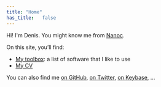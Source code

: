 ```yaml
---
title: "Home"
has_title:   false
---
```


Hi! I'm Denis. You might know me from [Nanoc](http://nanoc.ws/).

On this site, you’ll find:

* [My toolbox](/toolbox/): a list of software that I like to use
* [My CV](/cv/)

You can also find me [on GitHub](https://github.com/ddfreyne), [on Twitter](twitter.com/ddfreyne), [on Keybase](https://keybase.io/ddfreyne), …
